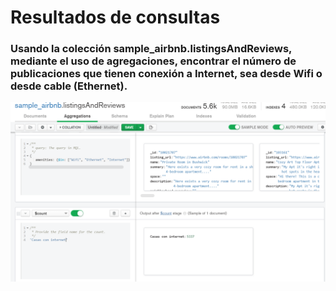 # Resultados de consultas

### Usando la colección sample_airbnb.listingsAndReviews, mediante el uso de agregaciones, encontrar el número de publicaciones que tienen conexión a Internet, sea desde Wifi o desde cable (Ethernet).
![imagen](imagenes/consulta1.PNG)           